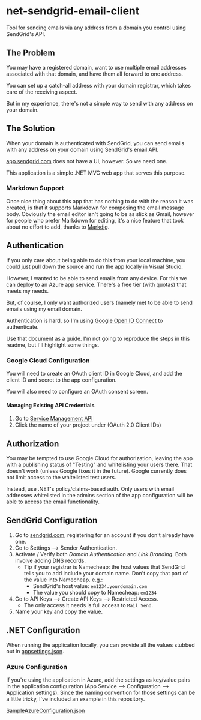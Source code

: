 # net-sendgrid-email-client

Tool for sending emails via any address from a domain you control using SendGrid's API.

## The Problem

You may have a registered domain, want to use multiple email addresses associated with that domain, and have them all forward to one address.

You can set up a catch-all address with your domain registrar, which takes care of the receiving aspect.

But in my experience, there's not a simple way to send with any address on your domain.

## The Solution

When your domain is authenticated with SendGrid, you can send emails with any address on your domain using SendGrid's email API.

[app.sendgrid.com](https://app.sendgrid.com/) does not have a UI, however. So we need one.

This application is a simple .NET MVC web app that serves this purpose.

### Markdown Support

Once nice thing about this app that has nothing to do with the reason it was created, is that it supports Markdown for composing the email message body. Obviously the email editor isn't going to be as slick as Gmail, however for people who prefer Markdown for editing, it's a nice feature that took about no effort to add, thanks to [Markdig](https://github.com/xoofx/markdig).

## Authentication

If you only care about being able to do this from your local machine, you could just pull down the source and run the app locally in Visual Studio.

However, I wanted to be able to send emails from any device. For this we can deploy to an Azure app service. There's a free tier (with quotas) that meets my needs.

But, of course, I only want authorized users (namely me) to be able to send emails using my email domain.

Authentication is hard, so I'm using [Google Open ID Connect](https://developers.google.com/identity/protocols/oauth2/openid-connect) to authenticate.

Use that document as a guide. I'm not going to reproduce the steps in this readme, but I'll highlight some things.

### Google Cloud Configuration

You will need to create an OAuth client ID in Google Cloud, and add the client ID and secret to the app configuration.

You will also need to configure an OAuth consent screen.

#### Managing Existing API Credentials

1. Go to [Service Management API](https://console.cloud.google.com/apis/api/servicemanagement.googleapis.com)
2. Click the name of your project under (OAuth 2.0 Client IDs)

## Authorization

You may be tempted to use Google Cloud for authorization, leaving the app with a publishing status of "Testing" and whitelisting your users there. That doesn't work (unless Google fixes it in the future). Google currently does not limit access to the whitelisted test users.

Instead, use .NET's policy/claims-based auth. Only users with email addresses whitelisted in the admins section of the app configuration will be able to access the email functionality.

## SendGrid Configuration

1. Go to [sendgrid.com](https://sendgrid.com/), registering for an account if you don't already have one.
2. Go to Settings --> Sender Authentication.
3. Activate / Verify both *Domain Authentication* and *Link Branding*. Both involve adding DNS records.
    * Tip if your registrar is Namecheap: the host values that SendGrid tells you to add include your domain name. Don't copy that part of the value into Namecheap. e.g.:
        * SendGrid's host value: `em1234.yourdomain.com`
        * The value you should copy to Namecheap: `em1234`
4. Go to API Keys --> Create API Keys --> Restricted Access.
    * The only access it needs is full access to `Mail Send`.
5. Name your key and copy the value.

## .NET Configuration

When running the application locally, you can provide all the values stubbed out in [appsettings.json](/src/NetSendGridEmailClient.Web/appsettings.json).

### Azure Configuration

If you're using the application in Azure, add the settings as key/value pairs in the application configuration (App Service --> Configuration --> Application settings). Since the naming convention for those settings can be a little tricky, I've included an example in this repository.

[SampleAzureConfiguration.json](SampleAzureConfiguration.json)





